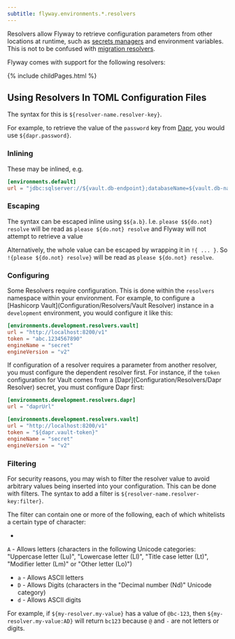 ```yaml
---
subtitle: flyway.environments.*.resolvers
---
```


Resolvers allow Flyway to retrieve configuration parameters from other locations at runtime, such as [secrets managers](https://documentation.red-gate.com/flyway/flyway-concepts/secrets-management) and environment variables.
This is not to be confused with [migration resolvers](<Configuration/Flyway Namespace/Flyway Migration Resolvers Setting>).

Flyway comes with support for the following resolvers:
<div id="children">
{% include childPages.html %}
</div>

## Using Resolvers In TOML Configuration Files

The syntax for this is `${resolver-name.resolver-key}`.

For example, to retrieve the value of the `password` key from [Dapr](<Configuration/Environments Namespace/Environment Resolvers Namespace/Dapr Resolver>), you would use `${dapr.password}`.

### Inlining

These may be inlined, e.g.

```toml
[environments.default]
url = "jdbc:sqlserver://${vault.db-endpoint};databaseName=${vault.db-name}"
```

### Escaping

The syntax can be escaped inline using `$${a.b}`.
I.e. `please $${do.not} resolve` will be read as
`please ${do.not} resolve` and Flyway will not attempt to retrieve a value

Alternatively, the whole value can be escaped by wrapping it in `!{ ... }`.
So `!{please ${do.not} resolve}` will be read as `please ${do.not} resolve`.

### Configuring

Some Resolvers require configuration. This is done within the
`resolvers` namespace within your environment. For
example, to configure a [Hashicorp Vault](Configuration/Resolvers/Vault Resolver) instance in a
`development` environment, you would configure it like this:

```toml
[environments.development.resolvers.vault]
url = "http://localhost:8200/v1"
token = "abc.1234567890"
engineName = "secret"
engineVersion = "v2"
```

If configuration of a resolver requires a parameter from another resolver, you must configure the dependent resolver first.
For instance, if the
`token` configuration for Vault comes from a [Dapr](Configuration/Resolvers/Dapr Resolver) secret, you must configure Dapr first:

```toml
[environments.development.resolvers.dapr]
url = "daprUrl"

[environments.development.resolvers.vault]
url = "http://localhost:8200/v1"
token = "${dapr.vault-token}"
engineName = "secret"
engineVersion = "v2"
```

### Filtering

For security reasons, you may wish to filter the resolver value to avoid arbitrary values being inserted into your configuration.
This can be done with filters. The syntax to add a filter is `${resolver-name.resolver-key:filter}`.

The filter can contain one or more of the following, each of which whitelists a certain type of character:

-

`A` - Allows letters (characters in the following Unicode categories: "Uppercase letter (Lu)", "Lowercase letter (Ll)", "Title case letter (Lt)", "Modifier letter (Lm)" or "Other letter (Lo)")

- `a` - Allows ASCII letters
- `D` - Allows Digits (characters in the "Decimal number (Nd)" Unicode category)
- `d` - Allows ASCII digits

For example, if `${my-resolver.my-value}` has a value of `@bc-123`, then `${my-resolver.my-value:AD}` will return
`bc123` because `@` and `-` are not letters or digits.